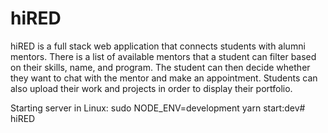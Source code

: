 # hiRED

hiRED is a full stack web application that connects students with alumni mentors. There is a list of available mentors that a student can filter based on their skills, name, and program. The student can then decide whether they want to chat with the mentor and make an appointment. Students can also upload their work and projects in order to display their portfolio.

Starting server in Linux: sudo NODE_ENV=development yarn start:dev# hiRED
